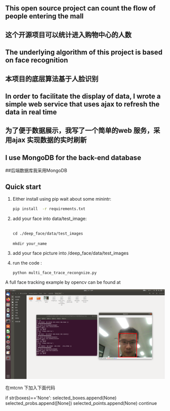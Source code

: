 
## This open source project can count the flow of people entering the mall
## 这个开源项目可以统计进入购物中心的人数
## The underlying algorithm of this project is based on face recognition
## 本项目的底层算法基于人脸识别

## In order to facilitate the display of data, I wrote a simple web service that uses ajax to refresh the data in real time
## 为了便于数据展示，我写了一个简单的web 服务，采用ajax 实现数据的实时刷新


## I use MongoDB for the back-end database
##后端数据库我采用MongoDB


## Quick start

1. Either install using pip  wait about some minintr:
    ```bash
    pip install  -r requirements.txt
    ```


2. add your face into data/test_image:
    ```
    
    cd ./deep_face/data/test_images
    
    mkdir your_name
    ```
3. add your face picture into /deep_face/data/test_images


4.  run the code :
    ```
    python multi_face_trace_recongnize.py
    ```
    
    
 A full face tracking example by opencv can be found at 

![](data/example/test.png)


在mtcnn 下加入下面代码

if str(boxes)=='None':
	selected_boxes.append(None)
	selected_probs.append([None])
	selected_points.append(None)
	continue
